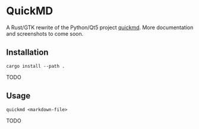 # QuickMD

A Rust/GTK rewrite of the Python/Qt5 project [quickmd](https://github.com/andrewradev/quickmd).
More documentation and screenshots to come soon.

## Installation

```
cargo install --path .
```

TODO

## Usage

```
quickmd <markdown-file>
```

TODO
